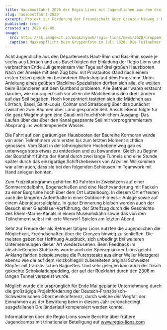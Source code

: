 ```yaml
---
title: Hausbootfahrt 2020 der Regio Lions mit Jugendlichen aus den drei Nachbarländern
slug: hausbootfahrt-2020
excerpt: Projekt zur Förderung der Freundschaft über Grenzen hinweg / Förderung durch die Oberrheinkonferenz
published: true
created_at: 2020-08-09
image:
  src: https://ik.imagekit.io/6uqkzvybwk/regio-lions/news/2020/Gruppenfoto.jpg?updatedAt=1707076490886
  caption: Maskenpflicht beim Gruppenfoto im Juli 2020. Die Teilnehmer an der Hausbootfahrt der Regio Lions beim Fotoshooting vor dem Schiffshebewerk Arzviller.
---
```


Acht Jugendliche aus den Départements Haut-Rhin und Bas-Rhin sowie je sechs aus Lörrach und aus Basel folgten der Einladung der Regio Lions und verbrachten Ende Juli gemeinsam vier Tage auf drei großen Hausbooten. Nach der Anreise mit dem Zug bzw. mit Privatautos stand nach einem ersten Essen gleich ein besonderer Workshop auf dem Programm: Unter Anleitung eines geübten Slackline-Spezialisten durften sich alle, die wollten beim Balancieren auf dem Gurtband probieren. Alle Betreuer waren erstaunt darüber, wie couragiert sich vor allem die Mädchen aus den drei Ländern auf das Seil begaben. Hoch konzentriert tasteten sich die Mädchen aus Lörrach, Basel, Saint-Louis, Colmar und Strasbourg über das zunächst zwischen zwei Bäumen über Land gespannte Seil. Anschließend folgte für die ganz Wagemutigen eine Gaudi mit feuchtfröhlichem Ausgang: Das Laufen über das über den Kanal gespannte Seil mit vorprogrammiertem Absprung ins wohltemperierte Wasser.

Die Fahrt auf den geräumigen Hausbooten der Baureihe Kormoran wurde von allen Teilnehmern vom ersten bis zum letzten Moment sichtlich genossen. Vom Start in der lothringischen Hochebene weg gab es unterwegs stets etwas zu entdecken und zu bewundern. Gleich zu Beginn der Bootsfahrt führte der Kanal durch zwei lange Tunnels und eine Stunde später durch das einzigartige Schiffshebewerk von Arzviller. Willkommen war allen auch, dass sie bei den folgenden Schleusen im Teamwork mit Hand anlegen konnten.

Zum Freizeitprogramm gehörten 60 Fahrten in Zweisitzern auf einer Sommerrodelbahn, Bogenschießen und eine Nachtwanderung mit Fackeln zu einer Burgruine hoch über dem Ort Lutzelbourg. In diesem Ort erfreuten auch die längeren Aufenthalte in einer Outdoor-Fitness – Anlage sowie auf einem Abenteuerspielplatz. In guter Erinnerung bleiben werden auch der Besuch einer Glasbläser-Vorführung, der Streifzug durch die Geschichte des Rhein-Marne-Kanals in einem Museumskahn sowie das von den Teilnehmern selbst initiierte Werwolf-Spielen am letzten Abend.

Sehr zur Freude der als Betreuer tätigen Lions nutzten die Jugendlichen die Möglichkeit, Freundschaften über die Grenzen hinweg zu schließen. Die meisten gaben der Hoffnung Ausdruck, sich unbedingt bei weiteren Unternehmungen dieser Art wiederzusehen. Beim Feedback im abschließenden Stuhlkreis wurde auch der Speiseplan der Lions gelobt. Anklang fanden beispielsweise die Putensteaks aus einer Weiler Metzgerei ebenso wie die auf dem Holzkohlegrill zubereiteten original Schweizer Klöpfer mit französischen Baguettes. Und sehr gelegen kam auch der frisch gekochte Schokoladenpudding, der auf der Rückfahrt durch den 2306 m langen Tunnel verspeist wurde.

Möglich wurde die ursprünglich für Ende Mai geplante Unternehmung durch die großzügige Projektförderung der Deutsch-Französisch-Schweizerischen Oberrheinkonferenz, durch welche der Wegfall der Einnahmen aus der Bewirtung beim in diesem Jahr coronabedingt ausgefallenen Dreiländerlauf kompensiert werden konnte.

Informationen über die Regio Lions sowie Berichte über frühere Jugendcamps mit trinationaler Beteiligung auf www.regio-lions.com
